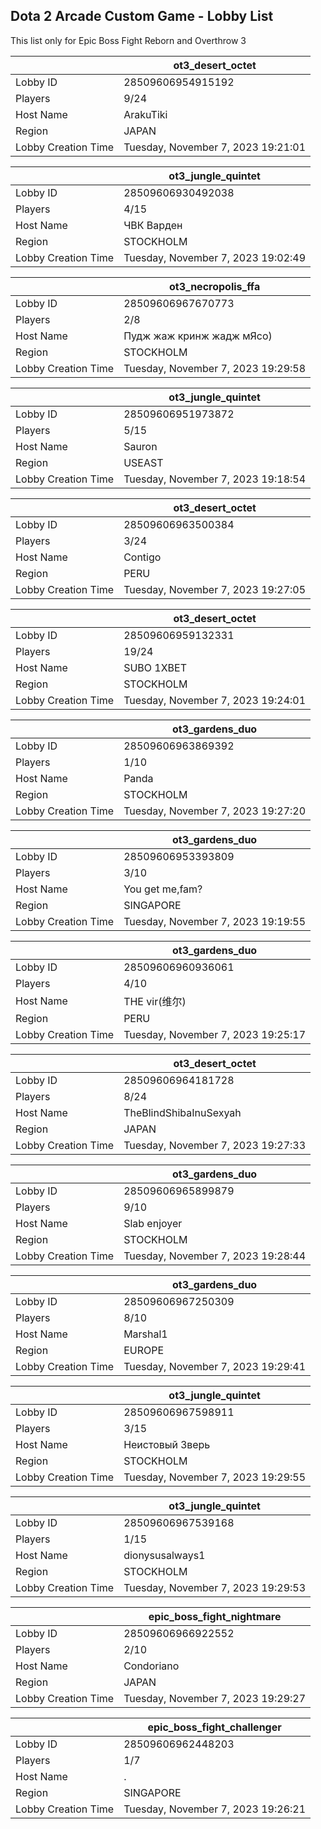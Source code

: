 ## Dota 2 Arcade Custom Game - Lobby List

This list only for Epic Boss Fight Reborn and Overthrow 3

|  | ot3_desert_octet |
| ------ | ------ |
| Lobby ID | 28509606954915192 |
| Players | 9/24 |
| Host Name | ArakuTiki |
| Region | JAPAN |
| Lobby Creation Time | Tuesday, November 7, 2023 19:21:01 |


|  | ot3_jungle_quintet |
| ------ | ------ |
| Lobby ID | 28509606930492038 |
| Players | 4/15 |
| Host Name | ЧВК Варден |
| Region | STOCKHOLM |
| Lobby Creation Time | Tuesday, November 7, 2023 19:02:49 |


|  | ot3_necropolis_ffa |
| ------ | ------ |
| Lobby ID | 28509606967670773 |
| Players | 2/8 |
| Host Name | Пудж жаж кринж жадж мЯсо) |
| Region | STOCKHOLM |
| Lobby Creation Time | Tuesday, November 7, 2023 19:29:58 |


|  | ot3_jungle_quintet |
| ------ | ------ |
| Lobby ID | 28509606951973872 |
| Players | 5/15 |
| Host Name | Sauron |
| Region | USEAST |
| Lobby Creation Time | Tuesday, November 7, 2023 19:18:54 |


|  | ot3_desert_octet |
| ------ | ------ |
| Lobby ID | 28509606963500384 |
| Players | 3/24 |
| Host Name | Contigo |
| Region | PERU |
| Lobby Creation Time | Tuesday, November 7, 2023 19:27:05 |


|  | ot3_desert_octet |
| ------ | ------ |
| Lobby ID | 28509606959132331 |
| Players | 19/24 |
| Host Name | SUBO 1XBET |
| Region | STOCKHOLM |
| Lobby Creation Time | Tuesday, November 7, 2023 19:24:01 |


|  | ot3_gardens_duo |
| ------ | ------ |
| Lobby ID | 28509606963869392 |
| Players | 1/10 |
| Host Name | Panda |
| Region | STOCKHOLM |
| Lobby Creation Time | Tuesday, November 7, 2023 19:27:20 |


|  | ot3_gardens_duo |
| ------ | ------ |
| Lobby ID | 28509606953393809 |
| Players | 3/10 |
| Host Name | You get me,fam? |
| Region | SINGAPORE |
| Lobby Creation Time | Tuesday, November 7, 2023 19:19:55 |


|  | ot3_gardens_duo |
| ------ | ------ |
| Lobby ID | 28509606960936061 |
| Players | 4/10 |
| Host Name | THE vir(维尔) |
| Region | PERU |
| Lobby Creation Time | Tuesday, November 7, 2023 19:25:17 |


|  | ot3_desert_octet |
| ------ | ------ |
| Lobby ID | 28509606964181728 |
| Players | 8/24 |
| Host Name | TheBlindShibaInuSexyah |
| Region | JAPAN |
| Lobby Creation Time | Tuesday, November 7, 2023 19:27:33 |


|  | ot3_gardens_duo |
| ------ | ------ |
| Lobby ID | 28509606965899879 |
| Players | 9/10 |
| Host Name | Slab enjoyer |
| Region | STOCKHOLM |
| Lobby Creation Time | Tuesday, November 7, 2023 19:28:44 |


|  | ot3_gardens_duo |
| ------ | ------ |
| Lobby ID | 28509606967250309 |
| Players | 8/10 |
| Host Name | Marshal1 |
| Region | EUROPE |
| Lobby Creation Time | Tuesday, November 7, 2023 19:29:41 |


|  | ot3_jungle_quintet |
| ------ | ------ |
| Lobby ID | 28509606967598911 |
| Players | 3/15 |
| Host Name | Неистовый Зверь |
| Region | STOCKHOLM |
| Lobby Creation Time | Tuesday, November 7, 2023 19:29:55 |


|  | ot3_jungle_quintet |
| ------ | ------ |
| Lobby ID | 28509606967539168 |
| Players | 1/15 |
| Host Name | dionysusalways1 |
| Region | STOCKHOLM |
| Lobby Creation Time | Tuesday, November 7, 2023 19:29:53 |


|  | epic_boss_fight_nightmare |
| ------ | ------ |
| Lobby ID | 28509606966922552 |
| Players | 2/10 |
| Host Name | Condoriano |
| Region | JAPAN |
| Lobby Creation Time | Tuesday, November 7, 2023 19:29:27 |


|  | epic_boss_fight_challenger |
| ------ | ------ |
| Lobby ID | 28509606962448203 |
| Players | 1/7 |
| Host Name | . |
| Region | SINGAPORE |
| Lobby Creation Time | Tuesday, November 7, 2023 19:26:21 |


